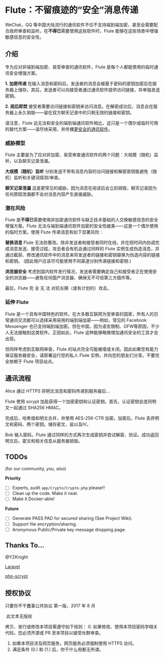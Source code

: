 # Flute：不留痕迹的”安全”消息传递
WeChat，QQ 等中国大陆流行的通讯软件不仅不支持端到端加密，甚至会需要配合政府审查和监听。在**不得已**需要使用这些软件时，Flute 能够在这些场景中增强敏感信息的安全性。

## 介绍

专为应对非端到端加密、易受审查的通讯软件，Flute 是每个人都能使用的临时通讯安全增强方案。

**1. 加密传递**
在输入消息和密码后，发送者的消息会被基于密码的密钥加密后在服务器上储存。其后，发送者可以向接受者通过通讯软件提供访问链接，并单独发送密钥。

**2. 阅后即焚**
接受者需要访问链接和密钥来访问消息。在解密成功后，消息会在服务器上永久销毁——留在双方聊天记录中的只剩无效的链接和密钥。

请注意，Flute 远无法和安全的端到端通讯软件相比，这只是一个偶尔或临时可用的替代方案——请尽快采用，并传播[更安全的通讯软件](https://blog.yitianshijie.net/2017/03/31/im-apps-security-check-v1point1/)。

### 威胁模型
Flute 主要是为了应对非加密、易受审查通讯软件的两个问题：大规模（随机）监听，以及聊天记录泄漏。

**大规模（随机）监听**
分别发送不带有消息内容的访问链接和解密密钥能避免（随机）监听和关键词探测/审查。

**聊天记录泄漏**
这是更常见的威胁。因为消息在阅读后会立刻销毁，聊天记录因为任何原因泄漏都不会对消息内容产生直接威胁。

### 潜在风险
Flute 是**不得已**需要使用非加密通讯软件与缺乏技术基础的人交换敏感信息的安全增强方案。Flute 无法与端到端通讯软件加密的安全性媲美——这是一个偶尔使用的临时方案。使用 Flute 传递消息有如下显著风险：

**替换消息**
Flute 无法防篡改。除非发送者和接受者同时在线，并在短时间内协调完成消息发送、接受过程，攻击者会有机会通过同样的 Flute 实例生成伪造消息，并通过截获、修改通讯软件中的消息来将发送者的链接和密钥替换为伪造内容的链接和密钥。
(因此用户应该尽可能使用不同渠道分别传递链接和密钥.)

**浏览器安全**
考虑到国内软件发行情况，发送者需要确定自己和接受者正在使用安全的浏览器——避免任何国产浏览器、确保无不可信第三方插件等。

最后，Flute 完 全 无 法 对抗长期（或有计划的）攻击。

### 延伸 Flute
Flute 是一个具有中国特色的软件。在大多数互联网为受审查的国家，所有人的日常通讯交流都可以选择采用易用的端到端加密——例如，常见的 Facebook Messenger 也已支持端到端加密。但在中国，因为语言限制、GFW等原因，不少人无法接触到这类软件。正因如此，Flute 这种能够略微增加通讯安全的工具才会出现。

但同样考虑到互联网审查，Flute 的站点完全可能被墙或关闭。因此如果您有能力保证服务器安全，请部署运行您的私人 Flute 实例，并向您的朋友们分享。不要完全依赖于 Flute 项目站点。

## 通讯流程
Alice 通过 HTTPS 将明文消息和密码传递到服务器后…

Flute 使用 scrypt 加盐获得一个加密密钥和认证密钥。首先，认证密钥会连同明文一起通过 SHA256 HMAC。

完成后，哈希值和明文合并，并使用 AES-256-CTR 加密。加密后，Flute 丢弃明文和密码、两个密钥。储存密文、盐以及IV。

Bob 输入密码，Flute 通过同样的方式再次生成密钥并尝试解密、验证。成功返回明文后，密文和相关信息从服务器销毁。

## TODOs

 (for our community, *you*, also)

**Priority**
- [ ] Experts, audit `app/Crypto/Crypto.php` please!!
- [ ] Clean up the code. Make it neat. 
- [ ] Make it Docker-able!

**Future**
- [ ] Generate PASS PAD for secured sharing (See Project Wiki).
- [ ] Support file encryption/sharing.
- [ ] Anonymous Public/Private key message dropping page.

## Thanks To...

@YZKnight

[Laravel](http://laravel.com)

[php-scrypt](https://github.com/DomBlack/php-scrypt)

## 授权协议
 只要你不干蠢事公共协议
   第一版，2017 年 8 月

​         此文本无版权


 拷贝、发行或修改本项目需遵守如下规则：
0. 如果修改、使用本项目密码学相关代码，您必须开源或 PR 至本项目以接受社群审查。
1. 如果本项目涉及网页服务，网页服务必须强制使用 HTTPS 访问。
2. 满足条件 (0.) 和 (1.) 后，你干什么用都无所谓。

